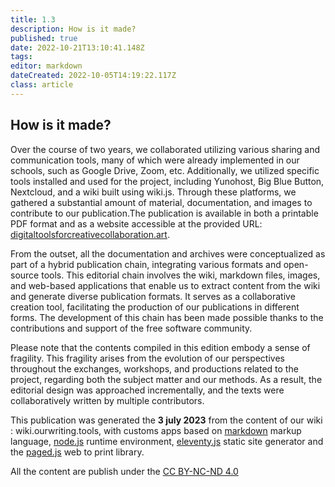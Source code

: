 ```yaml
---
title: 1.3
description: How is it made?
published: true
date: 2022-10-21T13:10:41.148Z
tags: 
editor: markdown
dateCreated: 2022-10-05T14:19:22.117Z
class: article
---
```


## How is it made?

Over the course of two years, we collaborated utilizing various sharing
and communication tools, many of which were already implemented in our
schools, such as Google Drive, Zoom, etc. Additionally, we utilized
specific tools installed and used for the project, including Yunohost,
Big Blue Button, Nextcloud, and a wiki built using wiki.js. Through
these platforms, we gathered a substantial amount of material,
documentation, and images to contribute to our publication.The
publication is available in both a printable PDF format and as a website
accessible at the provided URL: [digitaltoolsforcreativecollaboration.art](https://digitaltoolsforcreativecollaboration.art).

From the outset, all the documentation and archives were conceptualized
as part of a hybrid publication chain, integrating various formats and
open-source tools. This editorial chain involves the wiki, markdown
files, images, and web-based applications that enable us to extract
content from the wiki and generate diverse publication formats. It
serves as a collaborative creation tool, facilitating the production of
our publications in different forms. The development of this chain has
been made possible thanks to the contributions and support of the free
software community.

Please note that the contents compiled in this edition embody a sense of
fragility. This fragility arises from the evolution of our perspectives
throughout the exchanges, workshops, and productions related to the
project, regarding both the subject matter and our methods. As a result,
the editorial design was approached incrementally, and the texts were
collaboratively written by multiple contributors.

This publication was generated the **3 july 2023** from the content of our wiki : wiki.ourwriting.tools, with customs apps based on [markdown](https://www.markdownguide.org/) markup language, [node.js](https://nodejs.org/en) runtime environment, [eleventy.js](https://www.11ty.dev/) static site generator and the [paged.js](https://pagedjs.org/) web to print library. 


All the content are publish under the [CC BY-NC-ND 4.0](https://creativecommons.org/licenses/by-nc-nd/4.0/) 
